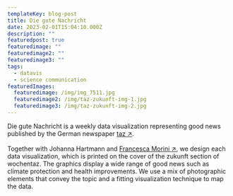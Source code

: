 ```yaml
---
templateKey: blog-post
title: Die gute Nachricht
date: 2023-02-01T15:04:10.000Z
description: ""
featuredpost: true
featuredimage: ""
featuredimage2: ""
featuredimage3: ""
tags:
  - datavis
  - science communication
featuredImages:
  featuredimage: /img/img_7511.jpg
  featuredimage2: /img/taz-zukunft-img-1.jpg
  featuredimage3: /img/taz-zukunft-img-2.jpg
---
```

D﻿ie gute Nachricht is a weekly data visualization representing good news published by the German newspaper [taz ↗](https://taz.de/).\
\
Together with Johanna Hartmann and [Francesca Morini ↗](https://www.morini.design/), we design each data visualization, which is printed on the cover of the zukunft section of wochentaz. The graphics display a wide range of good news such as climate protection and health improvements. We use a mix of photographic elements that convey the topic and a fitting visualization technique to map the data.